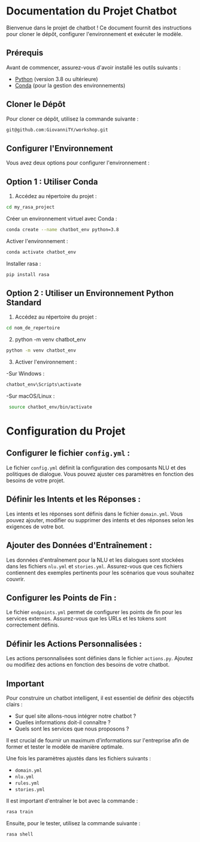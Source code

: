 # Documentation du Projet Chatbot

Bienvenue dans le projet de chatbot ! Ce document fournit des instructions pour cloner le dépôt, configurer l'environnement et exécuter le modèle.

## Prérequis

Avant de commencer, assurez-vous d'avoir installé les outils suivants :

- [Python](https://www.python.org/downloads/) (version 3.8 ou ultérieure)
- [Conda](https://docs.conda.io/projects/conda/en/latest/user-guide/install/index.html) (pour la gestion des environnements)

## Cloner le Dépôt

Pour cloner ce dépôt, utilisez la commande suivante :

```bash
git@github.com:GiovanniTY/workshop.git
 ```

## Configurer l'Environnement

Vous avez deux options pour configurer l'environnement :

## Option 1 : Utiliser Conda

1. Accédez au répertoire du projet :

```bash
cd my_rasa_project
 ```
Créer un environnement virtuel avec Conda :

``` bash
conda create --name chatbot_env python=3.8
```
Activer l'environnement :
```bash
conda activate chatbot_env
```
Installer rasa :
``` bash
pip install rasa
```
## Option 2 : Utiliser un Environnement Python Standard

1. Accédez au répertoire du projet :
```bash
cd nom_de_repertoire

```
2. python -m venv chatbot_env

```bash
python -m venv chatbot_env
```

3. Activer l'environnement :

-Sur Windows :

```bash
chatbot_env\Scripts\activate
```
-Sur macOS/Linux :

```bash
 source chatbot_env/bin/activate
```

# Configuration du Projet

## Configurer le fichier `config.yml` :

Le fichier `config.yml` définit la configuration des composants NLU et des politiques de dialogue. Vous pouvez ajuster ces paramètres en fonction des besoins de votre projet.

## Définir les Intents et les Réponses :

Les intents et les réponses sont définis dans le fichier `domain.yml`. Vous pouvez ajouter, modifier ou supprimer des intents et des réponses selon les exigences de votre bot.

## Ajouter des Données d'Entraînement :

Les données d'entraînement pour la NLU et les dialogues sont stockées dans les fichiers `nlu.yml` et `stories.yml`. Assurez-vous que ces fichiers contiennent des exemples pertinents pour les scénarios que vous souhaitez couvrir.

## Configurer les Points de Fin :

Le fichier `endpoints.yml` permet de configurer les points de fin pour les services externes. Assurez-vous que les URLs et les tokens sont correctement définis.

## Définir les Actions Personnalisées :

Les actions personnalisées sont définies dans le fichier `actions.py`. Ajoutez ou modifiez des actions en fonction des besoins de votre chatbot.


## Important

Pour construire un chatbot intelligent, il est essentiel de définir des objectifs clairs :
- Sur quel site allons-nous intégrer notre chatbot ?
- Quelles informations doit-il connaître ?
- Quels sont les services que nous proposons ?

Il est crucial de fournir un maximum d'informations sur l'entreprise afin de former et tester le modèle de manière optimale.

Une fois les paramètres ajustés dans les fichiers suivants :
- `domain.yml`
- `nlu.yml`
- `rules.yml`
- `stories.yml`

Il est important d'entraîner le bot avec la commande :

```bash
rasa train
```
Ensuite, pour le tester, utilisez la commande suivante :

```bash
rasa shell
```


